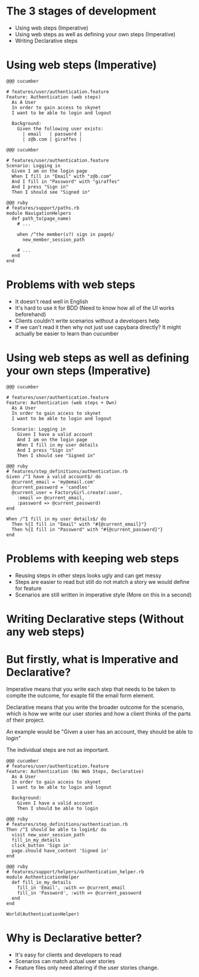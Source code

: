 <!SLIDE usage-title>
# The 3 stages of development

* Using web steps (Imperative)
* Using web steps as well as defining your own steps (Imperative)
* Writing Declarative steps

<!SLIDE usage-learner-title>
# Using web steps (Imperative)

<!SLIDE usage-learner-example>
    @@@ cucumber

    # features/user/authentication.feature
    Feature: Authentication (web steps)
      As A User
      In order to gain access to skynet
      I want to be able to login and logout

      Background:
        Given the following user exists:
          | email   | password |
          | z@b.com | giraffes |

<!SLIDE usage-learner-example-1b>
    @@@ cucumber

    # features/user/authentication.feature
    Scenario: Logging in
      Given I am on the login page
      When I fill in "Email" with "z@b.com"
      And I fill in "Password" with "giraffes"
      And I press "Sign in"
      Then I should see "Signed in"

<!SLIDE usage-learner-example-2>
    @@@ ruby
    # features/support/paths.rb
    module NavigationHelpers
      def path_to(page_name)
        # ...

        when /^the member(s?) sign in page$/
          new_member_session_path

        # ...
      end
    end

<!SLIDE usage-learner-example-3>
# Problems with web steps

* It doesn't read well in English
* It's hard to use it for BDD (Need to know how all of the UI works beforehand)
* Clients couldn't write scenarios without a developers help
* If we can't read it then why not just use capybara directly? It might actually be easier to
  learn than cucumber


<!SLIDE usage-own-title>
# Using web steps as well as defining your own steps (Imperative)
<!SLIDE usage-example>
    @@@ cucumber

    # features/user/authentication.feature
    Feature: Authentication (web steps + Own)
      As A User
      In order to gain access to skynet
      I want to be able to login and logout

      Scenario: Logging in
        Given I have a valid account
        And I am on the login page
        When I fill in my user details
        And I press "Sign in"
        Then I should see "Signed in"
<!SLIDE usage-example-2>
    @@@ ruby
    # features/step_definitions/authentication.rb
    Given /^I have a valid account$/ do
      @current_email = 'my@email.com'
      @current_password = 'candles'
      @current_user = FactoryGirl.create(:user,
        :email => @current_email,
        :password => @current_password)
    end

    When /^I fill in my user details$/ do
      Then %{I fill in "Email" with "#{@current_email}"}
      Then %{I fill in "Password" with "#{@current_password}"}
    end

<!SLIDE usage-example-3>
# Problems with keeping web steps

* Reusing steps in other steps looks ugly and can get messy
* Steps are easier to read but still do not match a story we would
  define for feature
* Scenarios are still written in imperative style (More on this in a
  second)

<!SLIDE declarative-own-title>
# Writing Declarative steps (Without any web steps)

<!SLIDE declarative-own-example>
# But firstly, what is Imperative and Declarative?
<!SLIDE declarative-own-example-2>
Imperative means that you write each step that needs to be taken to
complte the outcome, for exaple fill the email form element.
<!SLIDE declarative-own-example-3>
Declarative means that you write the broader outcome for the scenario,
which is how we write our user stories and how a client thinks of the
parts of their project.

An example would be "Given a user has an
account, they should be able to login"

The individual steps are not as important.

<!SLIDE declarative-own-example-4>

    @@@ cucumber
    # features/user/authentication.feature
    Feature: Authentication (No Web Steps, Declarative)
      As A User
      In order to gain access to skynet
      I want to be able to login and logout

      Background:
        Given I have a valid account
        Then I should be able to login

<!SLIDE declarative-own-example-5>
    @@@ ruby
    # features/step_definitions/authentication.rb
    Then /^I should be able to login$/ do
      visit new_user_session_path
      fill_in_my_details
      click_button 'Sign in'
      page.should have_content 'Signed in'
    end

<!SLIDE declarative-own-example-6>
    @@@ ruby
    # features/support/helpers/authentication_helper.rb
    module AuthenticationHelper
      def fill_in_my_details
        fill_in 'Email', :with => @current_email
        fill_in 'Password', :with => @current_password
      end
    end

    World(AuthenticationHelper)

<!SLIDE declarative-own-example-7>
# Why is Declarative better?

* It's easy for clients and developers to read
* Scenarios can match actual user stories
* Feature files only need altering if the user stories change.

